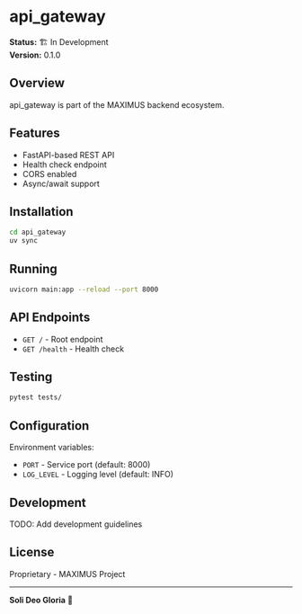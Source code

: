 # api_gateway

**Status:** 🏗️ In Development  
**Version:** 0.1.0

## Overview

api_gateway is part of the MAXIMUS backend ecosystem.

## Features

- FastAPI-based REST API
- Health check endpoint
- CORS enabled
- Async/await support

## Installation

```bash
cd api_gateway
uv sync
```

## Running

```bash
uvicorn main:app --reload --port 8000
```

## API Endpoints

- `GET /` - Root endpoint
- `GET /health` - Health check

## Testing

```bash
pytest tests/
```

## Configuration

Environment variables:
- `PORT` - Service port (default: 8000)
- `LOG_LEVEL` - Logging level (default: INFO)

## Development

TODO: Add development guidelines

## License

Proprietary - MAXIMUS Project

---

**Soli Deo Gloria** 🙏
